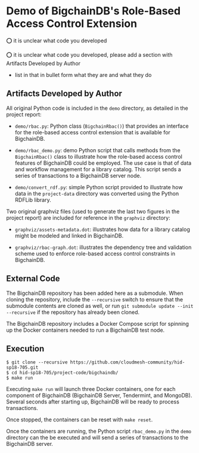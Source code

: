 # Demo of BigchainDB's Role-Based Access Control Extension

:o: it is unclear what code you developed

:o: it is unclear what code you developed, please add a section with 
Artifacts Developed by Author
* list in that in bullet form what they are and what they do

## Artifacts Developed by Author

All original Python code is included in the `demo` directory, as detailed in
the project report:

* `demo/rbac.py`: Python class (`BigchainRbac()`) that provides an
interface for the role-based access control extension that is available for
BigchainDB.

* `demo/rbac_demo.py`: demo Python script that calls methods from the
`BigchainRbac()` class to illustrate how the role-based access control
features of BigchainDB could be employed. The use case is that of data and
workflow management for a library catalog. This script sends a series of
transactions to a BigchainDB server node.

* `demo/convert_rdf.py`: simple Python script provided to illustrate
how data in the `project-data` directory was converted using the Python
RDFLib library.

Two original graphviz files (used to generate the last two figures in
the project report) are included for reference in the `graphviz` directory:

* `graphviz/assets-metadata.dot`: illustrates how data for a library
catalog might be modeled and linked in BigchainDB.

* `graphviz/rbac-graph.dot`: illustrates the dependency tree and
validation scheme used to enforce role-based access control constraints in
BigchainDB.

## External Code

The BigchainDB repository has been added here as a submodule. When
cloning the repository, include the `--recursive` switch to ensure that the
submodule contents are cloned as well, or run `git submodule update --init
--recursive` if the repository has already been cloned.

The BigchainDB repository includes a Docker Compose script for spinning
up the Docker containers needed to run a BigchainDB test node.

## Execution

```
$ git clone --recursive https://github.com/cloudmesh-community/hid-sp18-705.git
$ cd hid-sp18-705/project-code/bigchaindb/
$ make run
```

Executing `make run` will launch three Docker containers, one for each
component of BigchainDB (BigchainDB Server, Tendermint, and MongoDB).
Several seconds after starting up, BigchainDB will be ready to process
transactions.

Once stopped, the containers can be reset with `make reset`.

Once the containers are running, the Python script `rbac_demo.py` in
the `demo` directory can the be executed and will send a series of 
transactions to the BigchainDB server.
